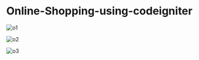 # Online-Shopping-using-codeigniter
![o1](https://github.com/ganeshkumar2022/Online-Shopping-using-codeigniter/assets/118204387/9336f7e5-93ae-4b85-b32a-fc8740d161c2)

![o2](https://github.com/ganeshkumar2022/Online-Shopping-using-codeigniter/assets/118204387/fa4e615c-1da2-4164-9007-217f928ff47f)

![o3](https://github.com/ganeshkumar2022/Online-Shopping-using-codeigniter/assets/118204387/6c72c447-29e3-49a5-ad59-7d5e632d18ad)
